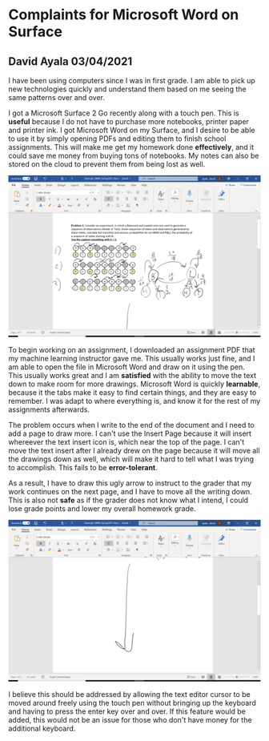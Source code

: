 # Complaints for Microsoft Word on Surface

## David Ayala 03/04/2021

I have been using computers since I was in first grade. I am able to pick up new technologies quickly and understand 
them based on me seeing the same patterns over and over. 

I got a Microsoft Surface 2 Go recently along with a touch pen. This is **useful** because I do not have to purchase 
more notebooks, printer paper and printer ink. I got Microsoft Word on my Surface, and I desire to be able to use it
by simply opening PDFs and editing them to finish school assignments. This will make me get my homework done **effectively**,
and it could save me money from buying tons of notebooks. My notes can also be stored on the cloud to prevent them from
being lost as well.

![](pic1.png)

To begin working on an assignment, I downloaded an assignment PDF that my machine learning instructor gave me.
This usually works just fine, and I am able to open the file in Microsoft Word and draw on it using
the pen. This usually works great and I am **satisfied** with the ability to move the text down to make room for more
drawings. Microsoft Word is quickly **learnable**, because it the tabs make it easy to find certain things, and they are easy
to remember. I was adapt to where everything is, and know it for the rest of my assignments afterwards.  

The problem occurs when I write to the end of the document and I need to add a page to draw more. I can't use the Insert 
Page because it will insert whereever the text insert icon is, which near the top of the page. I can't move the text insert 
after I already drew on the page because it will move all the drawings down as well, which will make it hard to tell what
I was trying to accomplish. This fails to be **error-tolerant**. 

As a result, I have to draw this ugly arrow to instruct to the grader that my work continues on the next page, and I have
to move all the writing down. This is also not **safe** as if the grader does not know what I intend, I could lose grade
points and lower my overall homework grade.

![](pic2.png)

I believe this should be addressed by allowing the text editor cursor to be moved around freely using the touch pen without
bringing up the keyboard and having to press the enter key over and over. If this feature would be added, this would not
be an issue for those who don't have money for the additional keyboard.
